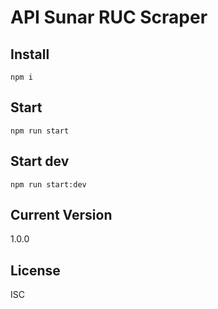 
# API Sunar RUC Scraper

## Install
```
npm i
```
## Start
```
npm run start
```
## Start dev
```
npm run start:dev
```
## Current Version
1.0.0

## License
ISC

        
